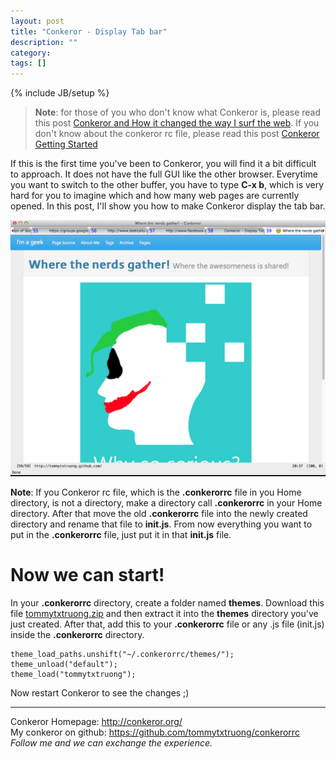 ```yaml
---
layout: post
title: "Conkeror - Display Tab bar"
description: ""
category: 
tags: []
---
```

{% include JB/setup %}

> **Note**: for those of you who don't know what Conkeror is, please read this post [Conkeror and How it changed the way I surf the web](/2012/12/24/conkeror-and-how-it-changed-the-way-i-surf-the-web/). If you don't know about the conkeror rc file, please read this post [Conkeror Getting Started](/2012/12/25/conkeror---getting-started---part-2/)

If this is the first time you've been to Conkeror, you will find it a bit difficult to approach. It does not have the full GUI like the other browser. Everytime you want to switch to the other buffer, you have to type **C-x b**, which is very hard for you to imagine which and how many web pages are currently opened. In this post, I'll show you how to make Conkeror display the tab bar.

![Conkeror Tab bar](/files/2012-12-27-conkeror-display-tab-bar/tab.png)

**Note**: If you Conkeror rc file, which is the **.conkerorrc** file in you Home directory, is not a directory, make a directory call **.conkerorrc** in your Home directory. After that move the old **.conkerorrc** file into the newly created directory and rename that file to **init.js**. From now everything you want to put in the **.conkerorrc** file, just put it in that **init.js** file.

# Now we can start!

In your **.conkerorrc** directory, create a folder named **themes**. Download this file [tommytxtruong.zip](/files/2012-12-27-conkeror-display-tab-bar/tommytxtruong.zip) and then extract it into the **themes** directory you've just created. After that, add this to your **.conkerorrc** file or any .js file (init.js) inside the **.conkerorrc** directory.

    theme_load_paths.unshift("~/.conkerorrc/themes/");
	theme_unload("default");
	theme_load("tommytxtruong");

Now restart Conkeror to see the changes ;)

-----

Conkeror Homepage: <http://conkeror.org/>  
My conkeror on github: <https://github.com/tommytxtruong/conkerorrc>  
*Follow me and we can exchange the experience.*  

